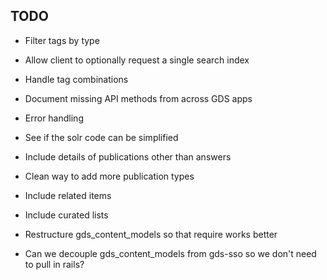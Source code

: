 ## TODO

* Filter tags by type
* Allow client to optionally request a single search index
* Handle tag combinations
* Document missing API methods from across GDS apps

* Error handling
* See if the solr code can be simplified
* Include details of publications other than answers
* Clean way to add more publication types
* Include related items
* Include curated lists
* Restructure gds_content_models so that require works better
* Can we decouple gds_content_models from gds-sso so we don't need to pull in rails?